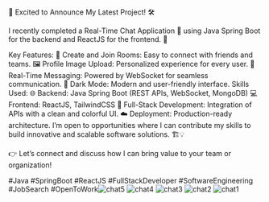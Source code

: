 🚀 Excited to Announce My Latest Project! 🛠️

I recently completed a Real-Time Chat Application 💬 using Java Spring Boot for the backend and ReactJS for the frontend. 🌟

Key Features:
📁 Create and Join Rooms: Easy to connect with friends and teams.
🖼️ Profile Image Upload: Personalized experience for every user.
💬 Real-Time Messaging: Powered by WebSocket for seamless communication.
🌙 Dark Mode: Modern and user-friendly interface.
Skills Used:
🌐 Backend: Java Spring Boot (REST APIs, WebSocket, MongoDB)
💻 Frontend: ReactJS, TailwindCSS
🔗 Full-Stack Development: Integration of APIs with a clean and colorful UI.
☁️ Deployment: Production-ready architecture.
I’m open to opportunities where I can contribute my skills to build innovative and scalable software solutions. 🏗️💡

👉 Let’s connect and discuss how I can bring value to your team or organization!

#Java #SpringBoot #ReactJS #FullStackDeveloper #SoftwareEngineering #JobSearch #OpenToWork![chat5](https://github.com/user-attachments/assets/f21363de-084b-4655-833a-d6364f78c6d2)
![chat4](https://github.com/user-attachments/assets/447972f5-cebd-4c3e-bb8c-3655593a271e)
![chat3](https://github.com/user-attachments/assets/86f0bcac-0f31-4a75-8795-dc87fb2b7144)
![chat2](https://github.com/user-attachments/assets/4816864f-cb93-46e1-8514-0b105b928523)
![chat1](https://github.com/user-attachments/assets/3c181b5a-38c1-4e89-a3a8-35a965361c13)
